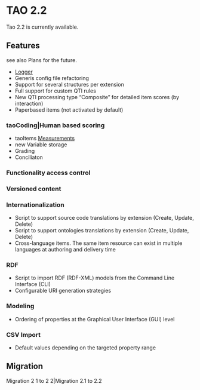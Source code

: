 <!--
created_at: '2011-12-02 11:53:53'
updated_at: '2012-07-09 15:47:37'
authors:
    - 'Lionel Lecaque'
tags:
    - 'Past release history'
-->

TAO 2.2
=======

Tao 2.2 is currently available.

Features
--------

see also Plans for the future.

-   [Logger](../documentation-for-core-components/logger)
-   Generis config file refactoring
-   Support for several structures per extension
-   Full support for custom QTI rules
-   New QTI processing type “Composite” for detailed item scores (by interaction)
-   Paperbased items (not activated by default)

### taoCoding|Human based scoring

-   taoItems [Measurements](../measurements)
-   new Variable storage
-   Grading
-   Conciliaton

### Functionality access control

### Versioned content

### Internationalization

-   Script to support source code translations by extension (Create, Update, Delete)
-   Script to support ontologies translations by extension (Create, Update, Delete)
-   Cross-language items. The same item resource can exist in multiple languages at authoring and delivery time

### RDF

-   Script to import RDF (RDF-XML) models from the Command Line Interface (CLI)
-   Configurable URI generation strategies

### Modeling

-   Ordering of properties at the Graphical User Interface (GUI) level

### CSV Import

-   Default values depending on the targeted property range

Migration
---------

Migration 2 1 to 2 2|Migration 2.1 to 2.2


